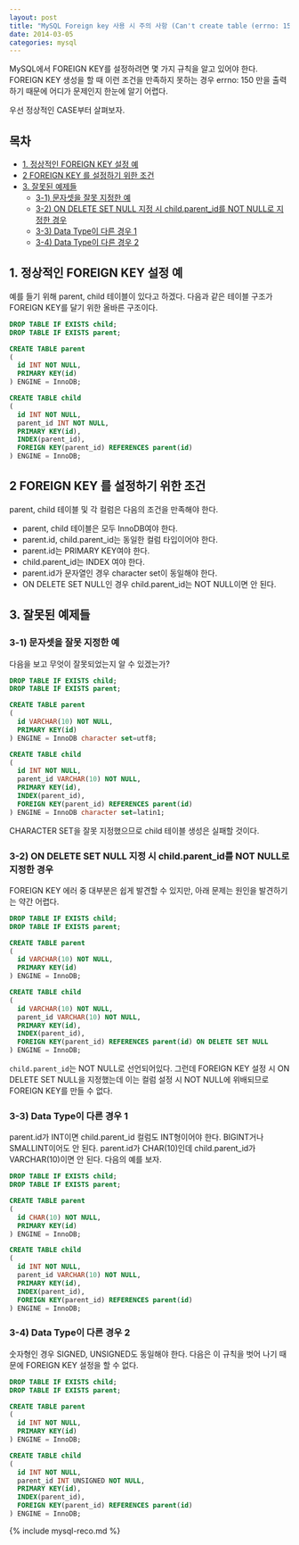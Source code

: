```yaml
---
layout: post
title: "MySQL Foreign key 사용 시 주의 사항 (Can't create table (errno: 150))"
date: 2014-03-05 
categories: mysql
---
```


MySQL에서 FOREIGN KEY를 설정하려면 몇 가지 규칙을 알고 있어야 한다. FOREIGN KEY 생성을 할 때 이런 조건을 만족하지 못하는 경우 errno: 150 만을 출력하기 때문에 어디가 문제인지 한눈에 알기 어렵다.

우선 정상적인 CASE부터 살펴보자.

## 목차

- [1. 정상적인 FOREIGN KEY 설정 예](#1-정상적인-foreign-key-설정-예)
- [2 FOREIGN KEY 를 설정하기 위한 조건](#2-foreign-key-를-설정하기-위한-조건)
- [3. 잘못된 예제들](#3-잘못된-예제들)
  - [3-1) 문자셋을 잘못 지정한 예](#3-1-문자셋을-잘못-지정한-예)
  - [3-2) ON DELETE SET NULL 지정 시 child.parent_id를 NOT NULL로 지정한 경우](#3-2-on-delete-set-null-지정-시-childparent_id를-not-null로-지정한-경우)
  - [3-3) Data Type이 다른 경우 1](#3-3-data-type이-다른-경우-1)
  - [3-4) Data Type이 다른 경우 2](#3-4-data-type이-다른-경우-2)

## 1. 정상적인 FOREIGN KEY 설정 예

예를 들기 위해 parent, child 테이블이 있다고 하겠다. 다음과 같은 테이블 구조가 FOREIGN KEY를 달기 위한 올바른 구조이다.

```sql
DROP TABLE IF EXISTS child;
DROP TABLE IF EXISTS parent;

CREATE TABLE parent
(
  id INT NOT NULL,
  PRIMARY KEY(id)
) ENGINE = InnoDB;

CREATE TABLE child
(
  id INT NOT NULL,
  parent_id INT NOT NULL,
  PRIMARY KEY(id),
  INDEX(parent_id),
  FOREIGN KEY(parent_id) REFERENCES parent(id)
) ENGINE = InnoDB;
```

## 2 FOREIGN KEY 를 설정하기 위한 조건

parent, child 테이블 및 각 컬럼은 다음의 조건을 만족해야 한다.

- parent, child 테이블은 모두 InnoDB여야 한다.
- parent.id, child.parent_id는 동일한 컬럼 타입이어야 한다.
- parent.id는 PRIMARY KEY여야 한다.
- child.parent_id는 INDEX 여야 한다.
- parent.id가 문자열인 경우 character set이 동일해야 한다.
- ON DELETE SET NULL인 경우 child.parent_id는 NOT NULL이면 안 된다.
 
## 3. 잘못된 예제들

### 3-1) 문자셋을 잘못 지정한 예

다음을 보고 무엇이 잘못되었는지 알 수 있겠는가?

```sql
DROP TABLE IF EXISTS child;
DROP TABLE IF EXISTS parent;

CREATE TABLE parent
(
  id VARCHAR(10) NOT NULL,
  PRIMARY KEY(id)
) ENGINE = InnoDB character set=utf8;

CREATE TABLE child
(
  id INT NOT NULL,
  parent_id VARCHAR(10) NOT NULL,
  PRIMARY KEY(id),
  INDEX(parent_id),
  FOREIGN KEY(parent_id) REFERENCES parent(id)
) ENGINE = InnoDB character set=latin1;
```

CHARACTER SET을 잘못 지정했으므로 child 테이블 생성은 실패할 것이다.

### 3-2) ON DELETE SET NULL 지정 시 child.parent_id를 NOT NULL로 지정한 경우

FOREIGN KEY 에러 중 대부분은 쉽게 발견할 수 있지만, 아래 문제는 원인을 발견하기는 약간 어렵다.

```sql
DROP TABLE IF EXISTS child;
DROP TABLE IF EXISTS parent;

CREATE TABLE parent
(
  id VARCHAR(10) NOT NULL,
  PRIMARY KEY(id)
) ENGINE = InnoDB;

CREATE TABLE child
(
  id VARCHAR(10) NOT NULL,
  parent_id VARCHAR(10) NOT NULL,
  PRIMARY KEY(id),
  INDEX(parent_id),
  FOREIGN KEY(parent_id) REFERENCES parent(id) ON DELETE SET NULL
) ENGINE = InnoDB;
```

`child.parent_id`는 NOT NULL로 선언되어있다. 그런데 FOREIGN KEY 설정 시 ON DELETE SET NULL을 지정했는데 이는 컬럼 설정 시 NOT NULL에 위배되므로 FOREIGN KEY를 만들 수 없다.

### 3-3) Data Type이 다른 경우 1

parent.id가 INT이면 child.parent_id 컬럼도 INT형이어야 한다. BIGINT거나 SMALLINT이어도 안 된다. parent.id가 CHAR(10)인데 child.parent_id가 VARCHAR(10)이면 안 된다. 다음의 예를 보자.

```sql
DROP TABLE IF EXISTS child;
DROP TABLE IF EXISTS parent;

CREATE TABLE parent
(
  id CHAR(10) NOT NULL,
  PRIMARY KEY(id)
) ENGINE = InnoDB;

CREATE TABLE child
(
  id INT NOT NULL,
  parent_id VARCHAR(10) NOT NULL,
  PRIMARY KEY(id),
  INDEX(parent_id),
  FOREIGN KEY(parent_id) REFERENCES parent(id)
) ENGINE = InnoDB;
```

### 3-4) Data Type이 다른 경우 2

숫자형인 경우 SIGNED, UNSIGNED도 동일해야 한다. 다음은 이 규칙을 벗어 나기 때문에 FOREIGN KEY 설정을 할 수 없다.

```sql
DROP TABLE IF EXISTS child;
DROP TABLE IF EXISTS parent;

CREATE TABLE parent
(
  id INT NOT NULL,
  PRIMARY KEY(id)
) ENGINE = InnoDB;

CREATE TABLE child
(
  id INT NOT NULL,
  parent_id INT UNSIGNED NOT NULL,
  PRIMARY KEY(id),
  INDEX(parent_id),
  FOREIGN KEY(parent_id) REFERENCES parent(id)
) ENGINE = InnoDB;
```

{% include mysql-reco.md %}
